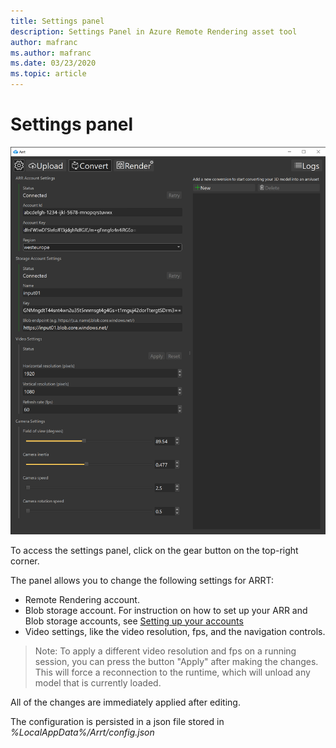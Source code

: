 ```yaml
---
title: Settings panel
description: Settings Panel in Azure Remote Rendering asset tool
author: mafranc
ms.author: mafranc
ms.date: 03/23/2020
ms.topic: article
---
```


# Settings panel

![Settings panel](media/settings.png)

To access the settings panel, click on the gear button on the top-right corner.

The panel allows you to change the following settings for ARRT:

* Remote Rendering account.
* Blob storage account. For instruction on how to set up your ARR and Blob storage accounts, see [Setting up your accounts](index.md#setting-up-your-accounts)
* Video settings, like the video resolution, fps, and the navigation controls.

> Note:
> To apply a different video resolution and fps on a running session, you can press the button "Apply" after making the changes. This will force a reconnection to the runtime, which will unload any model that is currently loaded.

All of the changes are immediately applied after editing.

The configuration is persisted in a json file stored in *%LocalAppData%/Arrt/config.json*
